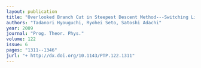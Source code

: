 ```yaml
---
layout: publication
title: "Overlooked Branch Cut in Steepest Descent Method---Switching Line and Atomic Domain"
authors: "Tadanori Hyouguchi, Ryohei Seto, Satoshi Adachi"
year: 2009
journal: "Prog. Theor. Phys."
volume: 122
issue: 6
pages: "1311--1346"
jurl: "+ http://dx.doi.org/10.1143/PTP.122.1311"
---
```

